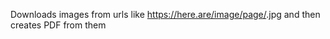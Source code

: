Downloads images from urls like https://here.are/image/page/<num>.jpg and then creates PDF from them

